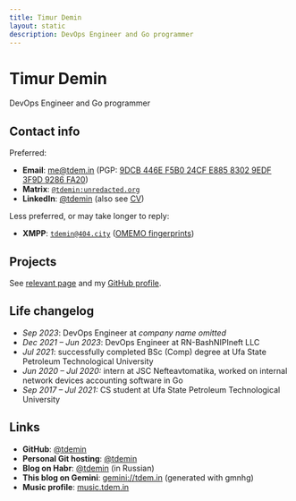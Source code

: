 ```yaml
---
title: Timur Demin
layout: static
description: DevOps Engineer and Go programmer
---
```


# Timur Demin

DevOps Engineer and Go programmer

## Contact info

Preferred:

* **Email**: [me@tdem.in](mailto:me@tdem.in) (PGP: [9DCB 446E F5B0 24CF
  E885 8302 9EDF 3F9D 9286 FA20](/pgp.asc))
* **Matrix**: [`@tdemin:unredacted.org`][matrix]
* **LinkedIn**: [@tdemin][linkedin] (also see [CV][cv])

[matrix]: https://matrix.to/#/@tdemin:unredacted.org
[linkedin]: https://www.linkedin.com/in/tdemin/
[cv]: https://github.com/tdemin/cv/releases/tag/latest

Less preferred, or may take longer to reply:

* **XMPP**: [`tdemin@404.city`](xmpp:tdemin@404.city) ([OMEMO
  fingerprints][prints])

[prints]: /announcements

## Projects

See [relevant page](/projects) and my [GitHub profile][github].

## Life changelog

* _Sep 2023_: DevOps Engineer at _company name omitted_
* _Dec 2021 &ndash; Jun 2023_: DevOps Engineer at RN-BashNIPIneft LLC
* _Jul 2021_: successfully completed BSc (Comp) degree at Ufa State
  Petroleum Technological University
* _Jun 2020 &ndash; Jul 2020:_ intern at JSC Nefteavtomatika, worked on
  internal network devices accounting software in Go
* _Sep 2017 &ndash; Jul 2021:_ CS student at Ufa State Petroleum
  Technological University

## Links

* **GitHub**: [@tdemin][github]
* **Personal Git hosting**: [@tdemin](https://git.tdem.in/tdemin)
* **Blog on Habr**: [@tdemin](https://habr.com/en/users/tdemin/posts/)
  (in Russian)
* **This blog on Gemini**: [gemini://tdem.in](gemini://tdem.in)
  (generated with gmnhg)
* **Music profile**: [music.tdem.in](https://music.tdem.in)

[github]: https://github.com/tdemin
